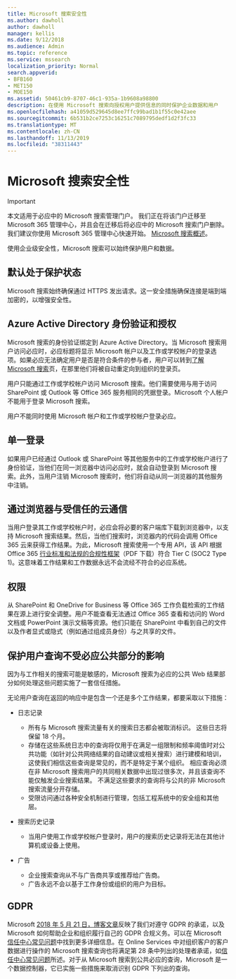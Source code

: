 ```yaml
---
title: Microsoft 搜索安全性
ms.author: dawholl
author: dawholl
manager: kellis
ms.date: 9/12/2018
ms.audience: Admin
ms.topic: reference
ms.service: mssearch
localization_priority: Normal
search.appverid:
- BFB160
- MET150
- MOE150
ms.assetid: 50461cb9-8707-46c1-935a-1b9608a98800
description: 在使用 Microsoft 搜索向授权用户提供信息的同时保护企业数据和用户
ms.openlocfilehash: a41059d529645d8ee7ffc99bad1b1f55c0e42aee
ms.sourcegitcommit: 6b531b2ce7253c16251c7089795dedf1d2f3fc33
ms.translationtype: MT
ms.contentlocale: zh-CN
ms.lasthandoff: 11/13/2019
ms.locfileid: "38311443"
---
```

# <a name="security-for-microsoft-search"></a>Microsoft 搜索安全性

> [!IMPORTANT]
> 本文适用于必应中的 Microsoft 搜索管理门户。 我们正在将该门户迁移至 Microsoft 365 管理中心，并且会在迁移后将必应中的 Microsoft 搜索门户删除。 我们建议你使用 Microsoft 365 管理中心快速开始。 [Microsoft 搜索概述](overview-microsoft-search.md)。

使用企业级安全性，Microsoft 搜索可以始终保护用户和数据。


## <a name="secure-by-default"></a>默认处于保护状态

Microsoft 搜索始终确保通过 HTTPS 发出请求。这一安全措施确保连接是端到端加密的，以增强安全性。
  
## <a name="authentication-and-authorization-with-azure-active-directory"></a>Azure Active Directory 身份验证和授权

Microsoft 搜索的身份验证绑定到 Azure Active Directory。当 Microsoft 搜索用户访问必应时，必应标题将显示 Microsoft 帐户以及工作或学校帐户的登录选项。如果必应无法确定用户是否是符合条件的参与者，用户可以转到[了解 Microsoft 搜索](https://www.bing.com/business/explore)页，在那里他们将被自动重定向到组织的登录页。
  
用户只能通过工作或学校帐户访问 Microsoft 搜索。他们需要使用与用于访问 SharePoint 或 Outlook 等 Office 365 服务相同的凭据登录。Microsoft 个人帐户不能用于登录 Microsoft 搜索。
  
用户不能同时使用 Microsoft 帐户和工作或学校帐户登录必应。
  
## <a name="single-sign-on"></a>单一登录

如果用户已经通过 Outlook 或 SharePoint 等其他服务中的工作或学校帐户进行了身份验证，当他们在同一浏览器中访问必应时，就会自动登录到 Microsoft 搜索。此外，当用户注销 Microsoft 搜索时，他们将自动从同一浏览器的其他服务中注销。
  
## <a name="communicates-with-the-trusted-cloud-from-the-browser"></a>通过浏览器与受信任的云通信

当用户登录其工作或学校帐户时，必应会将必要的客户端库下载到浏览器中，以支持 Microsoft 搜索结果。然后，当他们搜索时，浏览器内的代码会调用 Office 365 云来获得工作结果。为此，Microsoft 搜索使用一个专用 API，该 API 根据 Office 365 [行业标准和法规的合规性框架](https://download.microsoft.com/download/B/2/7/B27B3EF3-8849-4C18-8BA4-5AD755728620/Compliance%20Framework_customer%20guidance.pdf)（PDF 下载）符合 Tier C (SOC2 Type 1)。这意味着工作结果和工作数据永远不会流经不符合的必应系统。 
  
## <a name="permissions"></a>权限

从 SharePoint 和 OneDrive for Business 等 Office 365 工作负载检索的工作结果在源上进行安全调整。用户不能查看无法通过 Office 365 查看和访问的 Word 文档或 PowerPoint 演示文稿等资源。他们只能在 SharePoint 中看到自己的文件以及作者显式或隐式（例如通过组成员身份）与之共享的文件。
  
## <a name="protects-user-queries-from-the-public-portion-of-bing"></a>保护用户查询不受必应公共部分的影响

因为与工作相关的搜索可能是敏感的，Microsoft 搜索为必应的公共 Web 结果部分如何处理这些问题实施了一套信任措施。
  
无论用户查询在返回的响应中是包含一个还是多个工作结果，都要采取以下措施：
  
- 日志记录 
  - 所有与 Microsoft 搜索流量有关的搜索日志都会被取消标识。 这些日志将保留 18 个月。
  - 存储在这些系统日志中的查询将仅用于在满足一组限制和频率阈值时对公共功能（如针对公共网络结果的自动建议或相关搜索）进行建模和培训，这使我们相信这些查询是常见的，而不是特定于某个组织。 相应查询必须在非 Microsoft 搜索用户的共同相关数据中出现过很多次，并且该查询不能仅触发企业搜索结果。 不满足这些要求的查询将与公共的非 Microsoft 搜索流量分开存储。
  - 受限访问通过各种安全机制进行管理，包括工程系统中的安全组和其他层。
- 搜索历史记录    
  - 当用户使用工作或学校帐户登录时，用户的搜索历史记录将无法在其他计算机或设备上使用。
 
- 广告   
  - 企业搜索查询从不与广告商共享或推荐给广告商。
  - 广告永远不会以基于工作身份或组织的用户为目标。
    
## <a name="gdpr"></a>GDPR

Microsoft [ 2018 年 5 月 21 日，博客文章](https://blogs.microsoft.com/on-the-issues/2018/05/21/microsofts-commitment-to-gdpr-privacy-and-putting-customers-in-control-of-their-own-data/)反映了我们对遵守 GDPR 的承诺，以及 Microsoft 如何帮助企业和组织履行自己的 GDPR 合规义务。可以在 Microsoft [信任中心常见问题](https://www.microsoft.com/trustcenter/privacy/gdpr/gdpr-faqs)中找到更多详细信息。在 Online Services 中对组织客户的客户数据进行操作的 Microsoft 搜索查询也将满足第 28 条中列出的处理者承诺，如[信任中心常见问题](https://www.microsoft.com/trustcenter/privacy/gdpr/gdpr-faqs)所述。对于从 Microsoft 搜索到公共必应的查询，Microsoft 是一个数据控制器，它已实施一些措施来取消识别 GDPR 下列出的查询。